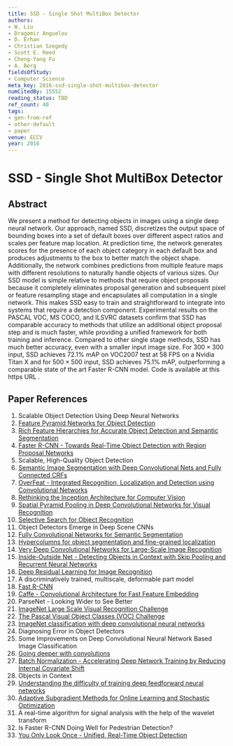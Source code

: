 ```yaml
---
title: SSD - Single Shot MultiBox Detector
authors:
- W. Liu
- Dragomir Anguelov
- D. Erhan
- Christian Szegedy
- Scott E. Reed
- Cheng-Yang Fu
- A. Berg
fieldsOfStudy:
- Computer Science
meta_key: 2016-ssd-single-shot-multibox-detector
numCitedBy: 15552
reading_status: TBD
ref_count: 40
tags:
- gen-from-ref
- other-default
- paper
venue: ECCV
year: 2016
---
```


# SSD - Single Shot MultiBox Detector

## Abstract

We present a method for detecting objects in images using a single deep neural network. Our approach, named SSD, discretizes the output space of bounding boxes into a set of default boxes over different aspect ratios and scales per feature map location. At prediction time, the network generates scores for the presence of each object category in each default box and produces adjustments to the box to better match the object shape. Additionally, the network combines predictions from multiple feature maps with different resolutions to naturally handle objects of various sizes. Our SSD model is simple relative to methods that require object proposals because it completely eliminates proposal generation and subsequent pixel or feature resampling stage and encapsulates all computation in a single network. This makes SSD easy to train and straightforward to integrate into systems that require a detection component. Experimental results on the PASCAL VOC, MS COCO, and ILSVRC datasets confirm that SSD has comparable accuracy to methods that utilize an additional object proposal step and is much faster, while providing a unified framework for both training and inference. Compared to other single stage methods, SSD has much better accuracy, even with a smaller input image size. For $300\times 300$ input, SSD achieves 72.1% mAP on VOC2007 test at 58 FPS on a Nvidia Titan X and for $500\times 500$ input, SSD achieves 75.1% mAP, outperforming a comparable state of the art Faster R-CNN model. Code is available at this https URL .

## Paper References

1. Scalable Object Detection Using Deep Neural Networks
2. [Feature Pyramid Networks for Object Detection](2017-feature-pyramid-networks-for-object-detection)
3. [Rich Feature Hierarchies for Accurate Object Detection and Semantic Segmentation](2014-rich-feature-hierarchies-for-accurate-object-detection-and-semantic-segmentation)
4. [Faster R-CNN - Towards Real-Time Object Detection with Region Proposal Networks](2015-faster-r-cnn-towards-real-time-object-detection-with-region-proposal-networks)
5. Scalable, High-Quality Object Detection
6. [Semantic Image Segmentation with Deep Convolutional Nets and Fully Connected CRFs](2015-semantic-image-segmentation-with-deep-convolutional-nets-and-fully-connected-crfs)
7. [OverFeat - Integrated Recognition, Localization and Detection using Convolutional Networks](2014-overfeat-integrated-recognition-localization-and-detection-using-convolutional-networks)
8. [Rethinking the Inception Architecture for Computer Vision](2016-rethinking-the-inception-architecture-for-computer-vision)
9. [Spatial Pyramid Pooling in Deep Convolutional Networks for Visual Recognition](2015-spatial-pyramid-pooling-in-deep-convolutional-networks-for-visual-recognition)
10. [Selective Search for Object Recognition](2013-selective-search-for-object-recognition)
11. Object Detectors Emerge in Deep Scene CNNs
12. [Fully Convolutional Networks for Semantic Segmentation](2017-fully-convolutional-networks-for-semantic-segmentation)
13. [Hypercolumns for object segmentation and fine-grained localization](2015-hypercolumns-for-object-segmentation-and-fine-grained-localization)
14. [Very Deep Convolutional Networks for Large-Scale Image Recognition](2014-vggnet.md)
15. [Inside-Outside Net - Detecting Objects in Context with Skip Pooling and Recurrent Neural Networks](2016-inside-outside-net-detecting-objects-in-context-with-skip-pooling-and-recurrent-neural-networks)
16. [Deep Residual Learning for Image Recognition](2015-resnet.md)
17. A discriminatively trained, multiscale, deformable part model
18. [Fast R-CNN](2015-fast-r-cnn)
19. [Caffe - Convolutional Architecture for Fast Feature Embedding](2014-caffe-convolutional-architecture-for-fast-feature-embedding)
20. ParseNet - Looking Wider to See Better
21. [ImageNet Large Scale Visual Recognition Challenge](2015-imagenet-large-scale-visual-recognition-challenge)
22. [The Pascal Visual Object Classes (VOC) Challenge](2009-the-pascal-visual-object-classes-voc-challenge)
23. [ImageNet classification with deep convolutional neural networks](2012-alexnet.md)
24. Diagnosing Error in Object Detectors
25. Some Improvements on Deep Convolutional Neural Network Based Image Classification
26. [Going deeper with convolutions](2015-going-deeper-with-convolutions)
27. [Batch Normalization - Accelerating Deep Network Training by Reducing Internal Covariate Shift](2015-batch-normalization-accelerating-deep-network-training-by-reducing-internal-covariate-shift)
28. Objects in Context
29. [Understanding the difficulty of training deep feedforward neural networks](2010-understanding-the-difficulty-of-training-deep-feedforward-neural-networks)
30. [Adaptive Subgradient Methods for Online Learning and Stochastic Optimization](2010-adaptive-subgradient-methods-for-online-learning-and-stochastic-optimization)
31. A real-time algorithm for signal analysis with the help of the wavelet transform
32. Is Faster R-CNN Doing Well for Pedestrian Detection?
33. [You Only Look Once - Unified, Real-Time Object Detection](2016-you-only-look-once-unified-real-time-object-detection)
